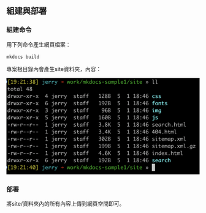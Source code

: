 ## 組建與部署

### 組建命令
用下列命令產生網頁檔案：

```
mkdocs build
```

專案根目錄內會產生site資料夾，內容：

![1](res/2020-05-01-19-24-11.png)

### 部署

將site/資料夾內的所有內容上傳到網頁空間即可。
